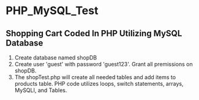 # PHP_MySQL_Test
Shopping Cart Coded In PHP Utilizing MySQL Database 
---------------------------------------------------- 
1. Create database named shopDB 
2. Create user 'guest' with password 'guest123'. Grant all premissions on shopDB. 
3. The shopTest.php will create all needed tables and add items to products table. 
PHP code utilizes loops, switch statements, arrays, MySQLI, and Tables.
